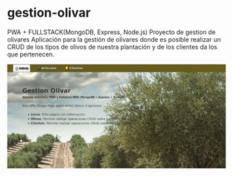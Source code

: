# gestion-olivar
PWA + FULLSTACK(MongoDB, Express, Node.js) Proyecto de gestion de olivares 
Aplicación para la gestión de olivares donde es posible realizar un CRUD de los tipos de olivos de nuestra plantación y de los clientes da los que pertenecen.

![Gestion-Olivar](https://github.com/raom30/gestion-olivar/blob/master/public/images/app1.png)

